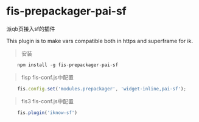 fis-prepackager-pai-sf
==========================
派qb页接入sf的插件

This plugin is to make vars compatible both in https and superframe for ik.



> 安装

```javascript
    npm install -g fis-prepackager-pai-sf
```

> fisp fis-conf.js中配置

```javascript
    fis.config.set('modules.prepackager', 'widget-inline,pai-sf');
```

> fis3 fis-conf.js中配置

```javascript
    fis.plugin('iknow-sf')
```

